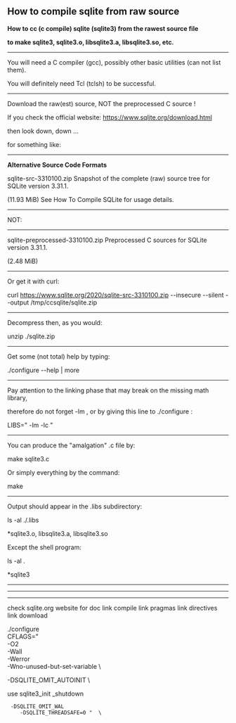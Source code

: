 ## How to compile sqlite from raw source

**How to cc (c compile) sqlite (sqlite3) from the rawest source file**

**to make  sqlite3, sqlite3.o, libsqlite3.a, libsqlite3.so,  etc.**

---

You will need a C compiler (gcc), possibly other basic utilities (can not list them).

You will definitely need Tcl (tclsh) to be successful.

---

Download the raw(est) source,  NOT the preprocessed C source !

If you check the official website:  https://www.sqlite.org/download.html

then look down, down ...

for something like:

---

**Alternative Source Code Formats**

sqlite-src-3310100.zip                      Snapshot of the complete (raw) source tree for SQLite version 3.31.1.

(11.93 MiB)                                 See How To Compile SQLite for usage details.

---

NOT:

---

sqlite-preprocessed-3310100.zip             Preprocessed C sources for SQLite version 3.31.1.

(2.48 MiB)

---

Or get it with curl:

curl  https://www.sqlite.org/2020/sqlite-src-3310100.zip  --insecure --silent  --output /tmp/ccsqlite/sqlite.zip

---

Decompress then, as you would:

unzip  ./sqlite.zip

---

Get some (not total) help by typing:

./configure --help  |  more

---

Pay attention to the linking phase that may break on the missing  math  library,

therefore do not forget  -lm  , or by giving this line to  ./configure  :

LIBS=" -lm -lc "

---

You can produce the  "amalgation" .c file  by:

make  sqlite3.c

Or simply everything by the command:

make

---

Output should appear in the  .libs  subdirectory:

ls -al  ./.libs

*sqlite3.o, libsqlite3.a, libsqlite3.so

Except the shell program:

ls -al  .

*sqlite3

---

---

---

check sqlite.org website for doc
link compile
link pragmas
link directives
link download


./configure  \
   CFLAGS="  \
      -O2  \
      -Wall  \
      -Werror  \
      -Wno-unused-but-set-variable  \

-DSQLITE_OMIT_AUTOINIT  \

use sqlite3_init
           _shutdown



     -DSQLITE_OMIT_WAL  
        -DSQLITE_THREADSAFE=0 "  \

